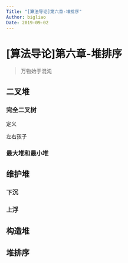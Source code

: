 ```yaml
---
Title: "[算法导论]第六章-堆排序"
Author: bigliao
Date: 2019-09-02
---
```


# [算法导论]第六章-堆排序

> 万物始于混沌

## 二叉堆

### 完全二叉树

定义

左右孩子

### 最大堆和最小堆

## 维护堆

### 下沉

### 上浮



## 构造堆

## 堆排序

